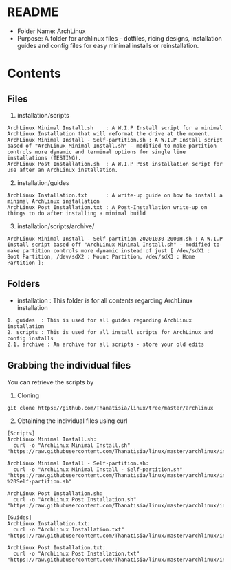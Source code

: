 #	README
+ Folder Name: ArchLinux
+ Purpose: A folder for archlinux files - dotfiles, ricing designs, installation guides and config files for easy minimal installs or reinstallation.

# Contents
## Files
1. installation/scripts
```
ArchLinux Minimal Install.sh    : A W.I.P Install script for a minimal ArchLinux Installation that will reformat the drive at the moment.
ArchLinux Minimal Install - Self-partition.sh : A W.I.P Install script based of "ArchLinux Minimal Install.sh" - modified to make partition controls more dynamic and terminal options for single line installations (TESTING).
ArchLinux Post Installation.sh  : A W.I.P Post installation script for use after an ArchLinux installation.
```
2. installation/guides
```
ArchLinux Installation.txt      : A write-up guide on how to install a minimal ArchLinux installation
ArchLinux Post Installation.txt : A Post-Installation write-up on things to do after installing a minimal build
```
3. installation/scripts/archive/ 
```
ArchLinux Minimal Install - Self-partition 20201030-2000H.sh : A W.I.P Install script based off "ArchLinux Minimal Install.sh" - modified to make partition controls more dynamic instead of just [ /dev/sdX1 : Boot Partition, /dev/sdX2 : Mount Partition, /dev/sdX3 : Home Partition ];
```

## Folders
+ installation : This folder is for all contents regarding ArchLinux installation
``` Subfolders
1. guides  : This is used for all guides regarding ArchLinux installation
2. scripts : This is used for all install scripts for ArchLinux and config installs
2.1. archive : An archive for all scripts - store your old edits
```

## Grabbing the individual files
You can retrieve the scripts by 
1. Cloning
```
git clone https://github.com/Thanatisia/linux/tree/master/archlinux
```
2. Obtaining the individual files using curl
```
[Scripts]
ArchLinux Minimal Install.sh:
  curl -o "ArchLinux Minimal Install.sh" "https://raw.githubusercontent.com/Thanatisia/linux/master/archlinux/installation/scripts/ArchLinux%20Minimal%20Install.sh"

ArchLinux Minimal Install - Self-partition.sh:
  curl -o "ArchLinux Minimal Install - Self-partition.sh" "https://raw.githubusercontent.com/Thanatisia/linux/master/archlinux/installation/scripts/ArchLinux%20Minimal%20Install%20-%20Self-partition.sh"

ArchLinux Post Installation.sh:
  curl -o "ArchLinux Post Installation.sh" "https://raw.githubusercontent.com/Thanatisia/linux/master/archlinux/installation/scripts/ArchLinux%20Post%20Installation.sh"

[Guides]
ArchLinux Installation.txt:
  curl -o "ArchLinux Installation.txt" "https://raw.githubusercontent.com/Thanatisia/linux/master/archlinux/installation/guides/ArchLinux%20Installation.txt"

ArchLinux Post Installation.txt:
  curl -o "ArchLinux Post Installation.txt" "https://raw.githubusercontent.com/Thanatisia/linux/master/archlinux/installation/guides/ArchLinux%20Post%20Installation.txt"
```
